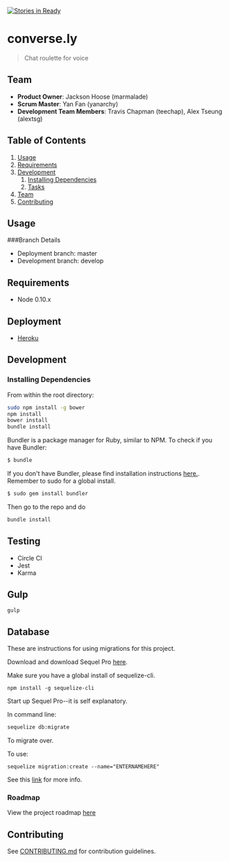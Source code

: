 [![Stories in Ready](https://badge.waffle.io/preferred-coyote/preferred-coyote.svg?label=ready&title=Ready)](http://waffle.io/preferred-coyote/preferred-coyote)

# converse.ly

> Chat roulette for voice

## Team

  - __Product Owner__: Jackson Hoose (marmalade)
  - __Scrum Master__: Yan Fan (yanarchy)
  - __Development Team Members__: Travis Chapman (teechap), Alex Tseung (alextsg)

## Table of Contents

1. [Usage](#Usage)
1. [Requirements](#requirements)
1. [Development](#development)
    1. [Installing Dependencies](#installing-dependencies)
    1. [Tasks](#tasks)
1. [Team](#team)
1. [Contributing](#contributing)

## Usage

###Branch Details

- Deployment branch: master
- Development branch: develop


## Requirements

- Node 0.10.x

## Deployment

- [Heroku](http://preferredcoyote.herokuapp.com/)

## Development

### Installing Dependencies

From within the root directory:

```sh
sudo npm install -g bower
npm install
bower install
bundle install
```

Bundler is a package manager for Ruby, similar to NPM. 
To check if you have Bundler:
```sh
$ bundle
```
If you don't have Bundler, please find installation instructions [here.](http://bundler.io/).
Remember to sudo for a global install.

```sh
$ sudo gem install bundler
```
Then go to the repo and do
```sh
bundle install
```
## Testing

* Circle CI
* Jest
* Karma

## Gulp

```gulp```

## Database

These are instructions for using migrations for this project.

Download and download Sequel Pro [here](http://www.sequelpro.com/).

Make sure you have a global install of sequelize-cli.

```
npm install -g sequelize-cli
```

Start up Sequel Pro--it is self explanatory.

In command line:

```sh
sequelize db:migrate
```

To migrate over.

To use:
```
sequelize migration:create --name="ENTERNAMEHERE"
```

See this [link](http://sequelize.readthedocs.org/en/latest/docs/migrations/) for more info.

### Roadmap

View the project roadmap [here](LINK_TO_PROJECT_ISSUES)


## Contributing

See [CONTRIBUTING.md](CONTRIBUTING.md) for contribution guidelines.
